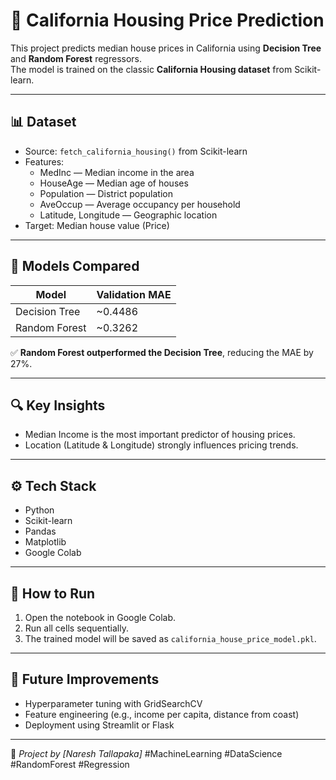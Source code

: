 # 🏡 California Housing Price Prediction

This project predicts median house prices in California using **Decision Tree** and **Random Forest** regressors.  
The model is trained on the classic **California Housing dataset** from Scikit-learn.

---

## 📊 Dataset
- Source: `fetch_california_housing()` from Scikit-learn  
- Features:
  - MedInc — Median income in the area  
  - HouseAge — Median age of houses  
  - Population — District population  
  - AveOccup — Average occupancy per household  
  - Latitude, Longitude — Geographic location  
- Target: Median house value (Price)

---

## 🧠 Models Compared
| Model | Validation MAE |
|--------|----------------|
| Decision Tree | ~0.4486 |
| Random Forest | ~0.3262 |

✅ **Random Forest outperformed the Decision Tree**, reducing the MAE by 27%.

---

## 🔍 Key Insights
- Median Income is the most important predictor of housing prices.
- Location (Latitude & Longitude) strongly influences pricing trends.

---

## ⚙️ Tech Stack
- Python
- Scikit-learn
- Pandas
- Matplotlib
- Google Colab

---

## 🚀 How to Run
1. Open the notebook in Google Colab.  
2. Run all cells sequentially.  
3. The trained model will be saved as `california_house_price_model.pkl`.

---

## 🌟 Future Improvements
- Hyperparameter tuning with GridSearchCV  
- Feature engineering (e.g., income per capita, distance from coast)  
- Deployment using Streamlit or Flask

---

📌 *Project by [Naresh Tallapaka]*
#MachineLearning #DataScience #RandomForest #Regression


